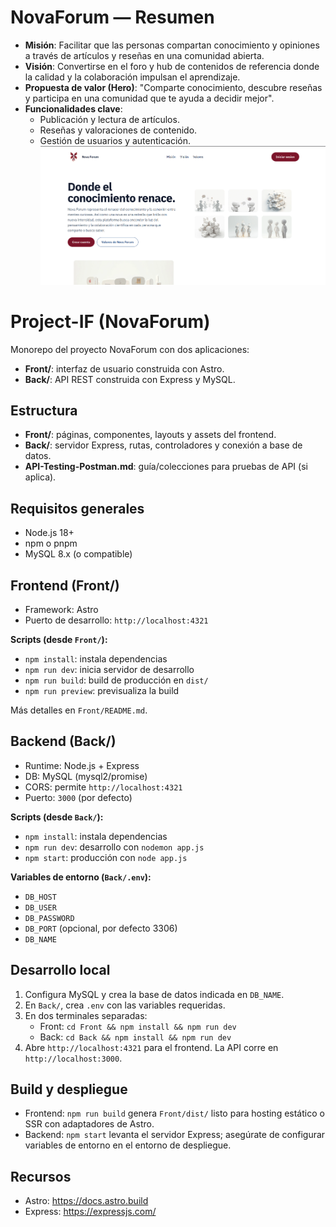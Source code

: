 # NovaForum — Resumen
 
 - **Misión**: Facilitar que las personas compartan conocimiento y opiniones a través de artículos y reseñas en una comunidad abierta.
 - **Visión**: Convertirse en el foro y hub de contenidos de referencia donde la calidad y la colaboración impulsan el aprendizaje.
 - **Propuesta de valor (Hero)**: "Comparte conocimiento, descubre reseñas y participa en una comunidad que te ayuda a decidir mejor".
 - **Funcionalidades clave**:
   - Publicación y lectura de artículos.
   - Reseñas y valoraciones de contenido.
   - Gestión de usuarios y autenticación.
   ![NovaForum hero](./image.png)

# Project-IF (NovaForum)
 
 Monorepo del proyecto NovaForum con dos aplicaciones:
 
 - **Front/**: interfaz de usuario construida con Astro.
 - **Back/**: API REST construida con Express y MySQL.
 
 ## Estructura
 - **Front/**: páginas, componentes, layouts y assets del frontend.
 - **Back/**: servidor Express, rutas, controladores y conexión a base de datos.
 - **API-Testing-Postman.md**: guía/colecciones para pruebas de API (si aplica).
 
 ## Requisitos generales
 - Node.js 18+
 - npm o pnpm
 - MySQL 8.x (o compatible)
 
 ## Frontend (Front/)
 - Framework: Astro
 - Puerto de desarrollo: `http://localhost:4321`
 
 **Scripts (desde `Front/`):**
 - `npm install`: instala dependencias
 - `npm run dev`: inicia servidor de desarrollo
 - `npm run build`: build de producción en `dist/`
 - `npm run preview`: previsualiza la build
 
 Más detalles en `Front/README.md`.
 
 ## Backend (Back/)
 - Runtime: Node.js + Express
 - DB: MySQL (mysql2/promise)
 - CORS: permite `http://localhost:4321`
 - Puerto: `3000` (por defecto)
 
 **Scripts (desde `Back/`):**
 - `npm install`: instala dependencias
 - `npm run dev`: desarrollo con `nodemon app.js`
 - `npm start`: producción con `node app.js`
 
 **Variables de entorno (`Back/.env`):**
 - `DB_HOST`
 - `DB_USER`
 - `DB_PASSWORD`
 - `DB_PORT` (opcional, por defecto 3306)
 - `DB_NAME`
 
 ## Desarrollo local
 1. Configura MySQL y crea la base de datos indicada en `DB_NAME`.
 2. En `Back/`, crea `.env` con las variables requeridas.
 3. En dos terminales separadas:
    - Front: `cd Front && npm install && npm run dev`
    - Back: `cd Back && npm install && npm run dev`
 4. Abre `http://localhost:4321` para el frontend. La API corre en `http://localhost:3000`.
 
 ## Build y despliegue
 - Frontend: `npm run build` genera `Front/dist/` listo para hosting estático o SSR con adaptadores de Astro.
 - Backend: `npm start` levanta el servidor Express; asegúrate de configurar variables de entorno en el entorno de despliegue.
 
 ## Recursos
 - Astro: https://docs.astro.build
 - Express: https://expressjs.com/
